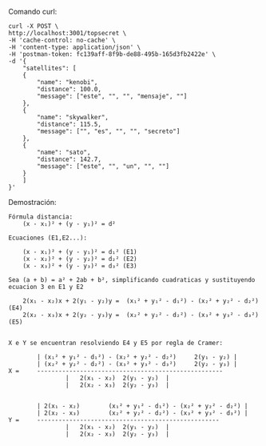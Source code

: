 Comando curl:

	curl -X POST \
	http://localhost:3001/topsecret \
	-H 'cache-control: no-cache' \
	-H 'content-type: application/json' \
	-H 'postman-token: fc139aff-8f9b-de88-495b-165d3fb2422e' \
	-d '{
		"satellites": [
		{
			"name": "kenobi",
			"distance": 100.0,
			"message": ["este", "", "", "mensaje", ""]
		},
		{
			"name": "skywalker",
			"distance": 115.5,
			"message": ["", "es", "", "", "secreto"]
		},
		{
			"name": "sato",
			"distance": 142.7,
			"message": ["este", "", "un", "", ""]
		}
		]
	}'

Demostración:

	Fórmula distancia:
		(x - x₁)² + (y - y₁)² = d²

	Ecuaciones (E1,E2...):

		(x - x₁)² + (y - y₁)² = d₁² (E1)
		(x - x₂)² + (y - y₂)² = d₂² (E2)
		(x - x₃)² + (y - y₃)² = d₃² (E3)

	Sea (a + b) = a² + 2ab + b², simplificando cuadraticas y sustituyendo ecuacion 3 en E1 y E2

		2(x₁ - x₂)x + 2(y₁ - y₂)y =  (x₁² + y₁² - d₁²) - (x₂² + y₂² - d₂²) 	(E4)
		2(x₂ - x₃)x + 2(y₂ - y₃)y =  (x₂² + y₂² - d₂²) - (x₃² + y₃² - d₃²)  (E5)


	X e Y se encuentran resolviendo E4 y E5 por regla de Cramer:

	 		| (x₁² + y₁² - d₁²) - (x₂² + y₂² - d₂²)		2(y₁ - y₂) |
			| (x₂² + y₂² - d₂²) - (x₃² + y₃² - d₃²)		2(y₂ - y₃) |
	X =		----------------------------------------------------
					|	2(x₁ - x₂)	2(y₁ - y₂)	|
					|	2(x₂ - x₃)	2(y₂ - y₃)	|


	 		| 2(x₁ - x₂)		(x₁² + y₁² - d₁²) - (x₂² + y₂² - d₂²) |
			| 2(x₂ - x₃)		(x₂² + y₂² - d₂²) - (x₃² + y₃² - d₃²) |
	Y =		---------------------------------------------------
					|	2(x₁ - x₂)	2(y₁ - y₂)	|
					|	2(x₂ - x₃)	2(y₂ - y₃)	|

